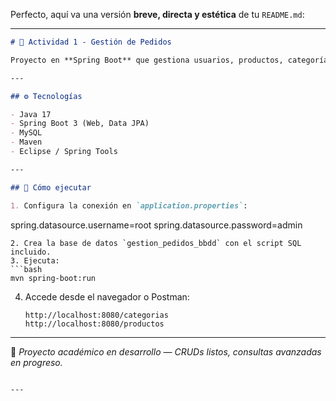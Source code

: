 Perfecto, aquí va una versión **breve, directa y estética** de tu `README.md`:

---

```markdown
# 🧩 Actividad 1 - Gestión de Pedidos

Proyecto en **Spring Boot** que gestiona usuarios, productos, categorías, pedidos y líneas de pedido, aplicando una arquitectura por capas (Entities, DAO, Repository, REST).

---

## ⚙️ Tecnologías

- Java 17  
- Spring Boot 3 (Web, Data JPA)  
- MySQL  
- Maven  
- Eclipse / Spring Tools

---

## 🚀 Cómo ejecutar

1. Configura la conexión en `application.properties`:
```

spring.datasource.username=root
spring.datasource.password=admin

````
2. Crea la base de datos `gestion_pedidos_bbdd` con el script SQL incluido.
3. Ejecuta:
```bash
mvn spring-boot:run
````

4. Accede desde el navegador o Postman:

   ```
   http://localhost:8080/categorias
   http://localhost:8080/productos
   ```

---

🧠 *Proyecto académico en desarrollo — CRUDs listos, consultas avanzadas en progreso.*

```

---

```
